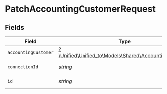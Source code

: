 # PatchAccountingCustomerRequest


## Fields

| Field                                                                                              | Type                                                                                               | Required                                                                                           | Description                                                                                        |
| -------------------------------------------------------------------------------------------------- | -------------------------------------------------------------------------------------------------- | -------------------------------------------------------------------------------------------------- | -------------------------------------------------------------------------------------------------- |
| `accountingCustomer`                                                                               | [?\Unified\Unified_to\Models\Shared\AccountingCustomer](../../models/shared/AccountingCustomer.md) | :heavy_minus_sign:                                                                                 | N/A                                                                                                |
| `connectionId`                                                                                     | *string*                                                                                           | :heavy_check_mark:                                                                                 | ID of the connection                                                                               |
| `id`                                                                                               | *string*                                                                                           | :heavy_check_mark:                                                                                 | ID of the Customer                                                                                 |